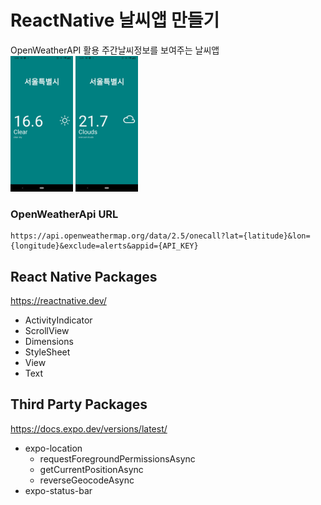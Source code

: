 # ReactNative 날씨앱 만들기 
OpenWeatherAPI 활용 주간날씨정보를 보여주는 날씨앱   
<img src="./assets/weather1.jpg" width="100px">
<img src="./assets/weather2.jpg" width="100px">

### OpenWeatherApi URL
```
https://api.openweathermap.org/data/2.5/onecall?lat={latitude}&lon={longitude}&exclude=alerts&appid={API_KEY}
```
## React Native Packages
https://reactnative.dev/
- ActivityIndicator
- ScrollView 
- Dimensions
- StyleSheet
- View
- Text

## Third Party Packages 
https://docs.expo.dev/versions/latest/
- expo-location
  - requestForegroundPermissionsAsync
  - getCurrentPositionAsync
  - reverseGeocodeAsync
- expo-status-bar

